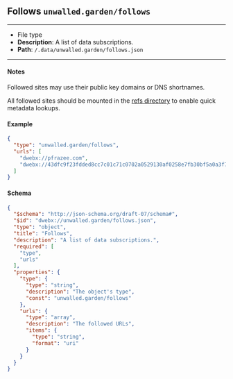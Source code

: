 ## Follows `unwalled.garden/follows`

---

 - File type
 - **Description**: A list of data subscriptions.
 - **Path**: `/.data/unwalled.garden/follows.json`

---

#### Notes

Followed sites may use their public key domains or DNS shortnames.

All followed sites should be mounted in the [refs directory](/dir/refs) to enable quick metadata lookups.

#### Example

```json
{
  "type": "unwalled.garden/follows",
  "urls": [
    "dwebx://pfrazee.com",
    "dwebx://43dfc9f23fdded8cc7c01c71c0702a0529130af0258e7fb30bf5a0a3f73d69b3"
  ]
}
```

#### Schema

```json
{
  "$schema": "http://json-schema.org/draft-07/schema#",
  "$id": "dwebx://unwalled.garden/follows.json",
  "type": "object",
  "title": "Follows",
  "description": "A list of data subscriptions.",
  "required": [
    "type",
    "urls"
  ],
  "properties": {
    "type": {
      "type": "string",
      "description": "The object's type",
      "const": "unwalled.garden/follows"
    },
    "urls": {
      "type": "array",
      "description": "The followed URLs",
      "items": {
        "type": "string",
        "format": "uri"
      }
    }
  }
}
```